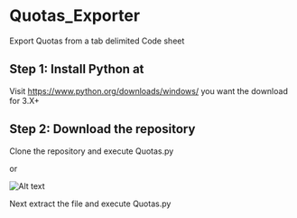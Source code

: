 # Quotas_Exporter

Export Quotas from a tab delimited Code sheet

## Step 1: Install Python at
Visit https://www.python.org/downloads/windows/ you want the download for 3.X+

## Step 2: Download the repository
Clone the repository and execute Quotas.py

or

![Alt text](https://i.imgur.com/UXwUeIQ.png "Downloading the repository")

Next extract the file and execute Quotas.py

